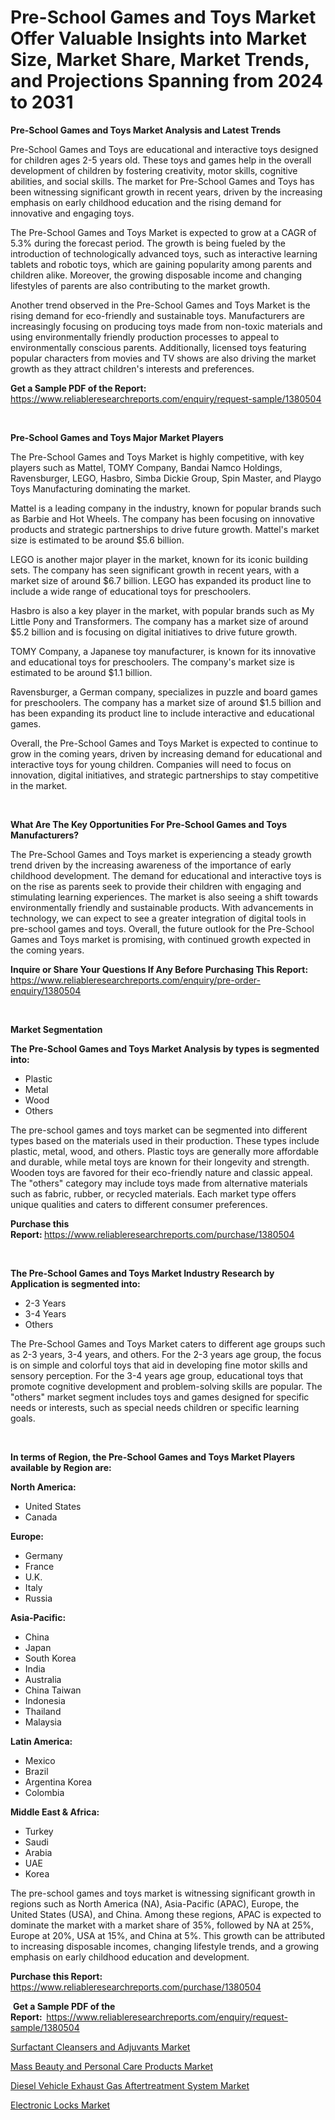 <p><h1>Pre-School Games and Toys Market Offer Valuable Insights into Market Size, Market Share, Market Trends, and Projections Spanning from 2024 to 2031</h1></p><p><strong>Pre-School Games and Toys Market Analysis and Latest Trends</strong></p>
<p><p>Pre-School Games and Toys are educational and interactive toys designed for children ages 2-5 years old. These toys and games help in the overall development of children by fostering creativity, motor skills, cognitive abilities, and social skills. The market for Pre-School Games and Toys has been witnessing significant growth in recent years, driven by the increasing emphasis on early childhood education and the rising demand for innovative and engaging toys.</p><p>The Pre-School Games and Toys Market is expected to grow at a CAGR of 5.3% during the forecast period. The growth is being fueled by the introduction of technologically advanced toys, such as interactive learning tablets and robotic toys, which are gaining popularity among parents and children alike. Moreover, the growing disposable income and changing lifestyles of parents are also contributing to the market growth.</p><p>Another trend observed in the Pre-School Games and Toys Market is the rising demand for eco-friendly and sustainable toys. Manufacturers are increasingly focusing on producing toys made from non-toxic materials and using environmentally friendly production processes to appeal to environmentally conscious parents. Additionally, licensed toys featuring popular characters from movies and TV shows are also driving the market growth as they attract children's interests and preferences.</p></p>
<p><strong>Get a Sample PDF of the Report:&nbsp;</strong> <a href="https://www.reliableresearchreports.com/enquiry/request-sample/1380504">https://www.reliableresearchreports.com/enquiry/request-sample/1380504</a></p>
<p>&nbsp;</p>
<p><strong>Pre-School Games and Toys Major Market Players</strong></p>
<p><p>The Pre-School Games and Toys Market is highly competitive, with key players such as Mattel, TOMY Company, Bandai Namco Holdings, Ravensburger, LEGO, Hasbro, Simba Dickie Group, Spin Master, and Playgo Toys Manufacturing dominating the market. </p><p>Mattel is a leading company in the industry, known for popular brands such as Barbie and Hot Wheels. The company has been focusing on innovative products and strategic partnerships to drive future growth. Mattel's market size is estimated to be around $5.6 billion. </p><p>LEGO is another major player in the market, known for its iconic building sets. The company has seen significant growth in recent years, with a market size of around $6.7 billion. LEGO has expanded its product line to include a wide range of educational toys for preschoolers. </p><p>Hasbro is also a key player in the market, with popular brands such as My Little Pony and Transformers. The company has a market size of around $5.2 billion and is focusing on digital initiatives to drive future growth.</p><p>TOMY Company, a Japanese toy manufacturer, is known for its innovative and educational toys for preschoolers. The company's market size is estimated to be around $1.1 billion.</p><p>Ravensburger, a German company, specializes in puzzle and board games for preschoolers. The company has a market size of around $1.5 billion and has been expanding its product line to include interactive and educational games.</p><p>Overall, the Pre-School Games and Toys Market is expected to continue to grow in the coming years, driven by increasing demand for educational and interactive toys for young children. Companies will need to focus on innovation, digital initiatives, and strategic partnerships to stay competitive in the market.</p></p>
<p>&nbsp;</p>
<p><strong>What Are The Key Opportunities For Pre-School Games and Toys Manufacturers?</strong></p>
<p><p>The Pre-School Games and Toys market is experiencing a steady growth trend driven by the increasing awareness of the importance of early childhood development. The demand for educational and interactive toys is on the rise as parents seek to provide their children with engaging and stimulating learning experiences. The market is also seeing a shift towards environmentally friendly and sustainable products. With advancements in technology, we can expect to see a greater integration of digital tools in pre-school games and toys. Overall, the future outlook for the Pre-School Games and Toys market is promising, with continued growth expected in the coming years.</p></p>
<p><strong>Inquire or Share Your Questions If Any Before Purchasing This Report:</strong> <a href="https://www.reliableresearchreports.com/enquiry/pre-order-enquiry/1380504">https://www.reliableresearchreports.com/enquiry/pre-order-enquiry/1380504</a></p>
<p>&nbsp;</p>
<p><strong>Market Segmentation</strong></p>
<p><strong>The Pre-School Games and Toys Market Analysis by types is segmented into:</strong></p>
<p><ul><li>Plastic</li><li>Metal</li><li>Wood</li><li>Others</li></ul></p>
<p><p>The pre-school games and toys market can be segmented into different types based on the materials used in their production. These types include plastic, metal, wood, and others. Plastic toys are generally more affordable and durable, while metal toys are known for their longevity and strength. Wooden toys are favored for their eco-friendly nature and classic appeal. The "others" category may include toys made from alternative materials such as fabric, rubber, or recycled materials. Each market type offers unique qualities and caters to different consumer preferences.</p></p>
<p><strong>Purchase this Report:&nbsp;</strong><a href="https://www.reliableresearchreports.com/purchase/1380504">https://www.reliableresearchreports.com/purchase/1380504</a></p>
<p>&nbsp;</p>
<p><strong>The Pre-School Games and Toys Market Industry Research by Application is segmented into:</strong></p>
<p><ul><li>2-3 Years</li><li>3-4 Years</li><li>Others</li></ul></p>
<p><p>The Pre-School Games and Toys Market caters to different age groups such as 2-3 years, 3-4 years, and others. For the 2-3 years age group, the focus is on simple and colorful toys that aid in developing fine motor skills and sensory perception. For the 3-4 years age group, educational toys that promote cognitive development and problem-solving skills are popular. The "others" market segment includes toys and games designed for specific needs or interests, such as special needs children or specific learning goals.</p></p>
<p>&nbsp;</p>
<p><strong>In terms of Region, the Pre-School Games and Toys Market Players available by Region are:</strong></p>
<p>
    <p> <strong> North America: </strong>
        <ul>
            <li>United States</li>
            <li>Canada</li>
        </ul>
        </p> 
    <p> <strong> Europe: </strong>
        <ul>
            <li>Germany</li>
            <li>France</li>
            <li>U.K.</li>
            <li>Italy</li>
            <li>Russia</li>
        </ul>
        </p> 
    <p> <strong> Asia-Pacific: </strong>
        <ul>
            <li>China</li>
            <li>Japan</li>
            <li>South Korea</li>
            <li>India</li>
            <li>Australia</li>
            <li>China Taiwan</li>
            <li>Indonesia</li>
            <li>Thailand</li>
            <li>Malaysia</li>
        </ul>
        </p> 
    <p> <strong> Latin America: </strong>
        <ul>
            <li>Mexico</li>
            <li>Brazil</li>
            <li>Argentina Korea</li>
            <li>Colombia</li>
        </ul>
        </p> 
    <p> <strong> Middle East & Africa: </strong>
        <ul>
            <li>Turkey</li>
            <li>Saudi</li>
            <li>Arabia</li>
            <li>UAE</li>
            <li>Korea</li>
        </ul>
    </p>
    </p>
<p><p>The pre-school games and toys market is witnessing significant growth in regions such as North America (NA), Asia-Pacific (APAC), Europe, the United States (USA), and China. Among these regions, APAC is expected to dominate the market with a market share of 35%, followed by NA at 25%, Europe at 20%, USA at 15%, and China at 5%. This growth can be attributed to increasing disposable incomes, changing lifestyle trends, and a growing emphasis on early childhood education and development.</p></p>
<p><strong>Purchase this Report: </strong><a href="https://www.reliableresearchreports.com/purchase/1380504">https://www.reliableresearchreports.com/purchase/1380504</a></p>
<p>&nbsp;<strong>Get a Sample PDF of the Report:&nbsp;&nbsp;</strong><a href="https://www.reliableresearchreports.com/enquiry/request-sample/1380504">https://www.reliableresearchreports.com/enquiry/request-sample/1380504</a></p>
<p><strong></strong></p>
<p><p><a href="https://github.com/redneck06/Market-Research-Report-List-2/blob/main/surfactant-cleansers-and-adjuvants-market.md">Surfactant Cleansers and Adjuvants Market</a></p><p><a href="https://github.com/nicoletavirag/Market-Research-Report-List-2/blob/main/mass-beauty-and-personal-care-products-market.md">Mass Beauty and Personal Care Products Market</a></p><p><a href="https://meowing-canidae-761.notion.site/Diesel-Vehicle-Exhaust-Gas-Aftertreatment-System-Market-Dynamics-2024-2031-Also-about-Its-Market-Tr-f48ad7d7e9c047459c3408616d0095ca">Diesel Vehicle Exhaust Gas Aftertreatment System Market</a></p><p><a href="https://view.publitas.com/reportprime-1/electronic-locks-market-research-report-unlocks-analysis-on-the-market-financial-status-market-size-and-market-revenue-upto-2031/">Electronic Locks Market</a></p></p>
